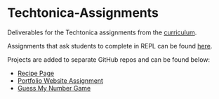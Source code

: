 # Techtonica-Assignments	

Deliverables for the Techtonica assignments from the [curriculum](https://github.com/Techtonica/curriculum).

Assignments that ask students to complete in REPL can be found [here](https://repl.it/@lisaau).

Projects are added to separate GitHub repos and can be found below:

- [Recipe Page](https://github.com/lisaau/recipe-page)
- [Portfolio Website Assignment](https://github.com/lisaau/portfolio-website-assignment)
- [Guess My Number Game](https://github.com/lisaau/Guess-My-Number)

